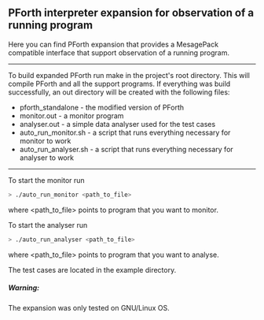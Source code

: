 ## PForth interpreter expansion for observation of a running program

Here you can find PForth expansion that provides a MesagePack compatible interface that support observation of a running program.

---

To build expanded PForth run make in the project's root directory. This will compile PForth and all the support programs. If everything was build successfully, an out directory will be created with the following files:
* pforth_standalone - the modified version of PForth
* monitor.out - a monitor program
* analyser.out - a simple data analyser used for the test cases
* auto_run_monitor.sh - a script that runs everything necessary for monitor to work
* auto_run_analyser.sh - a script that runs everything necessary for analyser to work

---

To start the monitor run
```sh
> ./auto_run_monitor <path_to_file>
```
where <path_to_file> points to program that you want to monitor.

To start the analyser run
```sh
> ./auto_run_analyser <path_to_file>
```
where <path_to_file> points to program that you want to analyse.

The test cases are located in the example directory.

##### Warning:
The expansion was only tested on GNU/Linux OS.